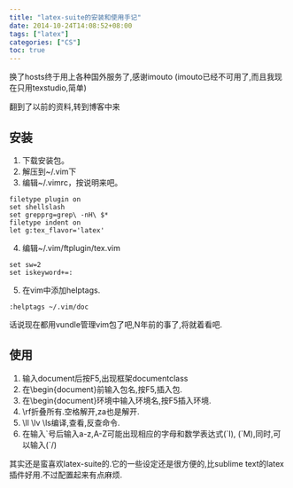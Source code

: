 ```yaml
---
title: "latex-suite的安装和使用手记"
date: 2014-10-24T14:08:52+08:00
tags: ["latex"]
categories: ["CS"]
toc: true
---
```


换了hosts终于用上各种国外服务了,感谢imouto
(imouto已经不可用了,而且我现在只用texstudio,简单)

翻到了以前的资料,转到博客中来

## 安装
1. 下载安装包。
2. 解压到~/.vim下
3. 编辑~/.vimrc，按说明来吧。
```vim
filetype plugin on
set shellslash
set grepprg=grep\ -nH\ $*
filetype indent on
let g:tex_flavor='latex'
```
4. 编辑~/.vim/ftplugin/tex.vim
```vim
set sw=2 
set iskeyword+=:
```
5. 在vim中添加helptags.
```vim
:helptags ~/.vim/doc
```

话说现在都用vundle管理vim包了吧,N年前的事了,将就着看吧.


## 使用
1. 输入document后按F5,出现框架documentclass
2. 在\begin{document}前输入包名,按F5,插入包.
3. 在\begin{document}环境中输入环境名,按F5插入环境.
4. \rf折叠所有.空格解开,za也是解开.
5. \ll \lv \ls编译,查看,反查命令.
6. 在输入\`号后输入a-z,A-Z可能出现相应的字母和数学表达式(\`I), (\`M),同时,可以输入(\`/)

其实还是蛮喜欢latex-suite的.它的一些设定还是很方便的,比sublime text的latex插件好用.不过配置起来有点麻烦.